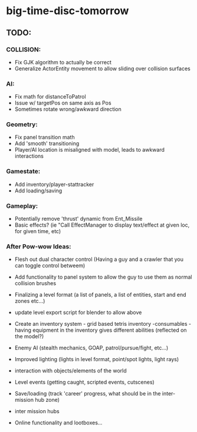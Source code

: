 # big-time-disc-tomorrow
## TODO:

### COLLISION:
- Fix GJK algorithm to actually be correct
- Generalize ActorEntity movement to allow sliding over collision surfaces

### AI:
- Fix math for distanceToPatrol
- Issue w/ targetPos on same axis as Pos
- Sometimes rotate wrong/awkward direction

### Geometry:
- Fix panel transition math
- Add 'smooth' transitioning
- Player/AI location is misaligned with model, leads to awkward interactions

### Gamestate:
- Add inventory/player-stattracker
- Add loading/saving

### Gameplay:
- Potentially remove 'thrust' dynamic from Ent_Missile
- Basic effects? (ie "Call EffectManager to display text/effect at given loc, for given time, etc)


### After Pow-wow Ideas:
- Flesh out dual character control (Having a guy and a crawler that you can toggle control betweem)
- Add functionality to panel system to allow the guy to use them as normal collision brushes
- Finalizing a level format (a list of panels, a list of entities, start and end zones etc...)
- update level export script for blender to allow above
- Create an inventory system - grid based tetris inventory
    -consumables
    -having equipment in the inventory gives different abilities (reflected on the model?)
- Enemy AI (stealth mechanics, GOAP, patrol/pursue/fight, etc...)
- Improved lighting (lights in level format, point/spot lights, light rays)
- interaction with objects/elements of the world
- Level events (getting caught, scripted events, cutscenes)
- Save/loading (track 'career' progress, what should be in the inter-mission hub zone)
- inter mission hubs































































- Online functionality and lootboxes...
